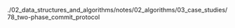 ./02_data_structures_and_algorithms/notes/02_algorithms/03_case_studies/78_two-phase_commit_protocol

